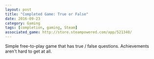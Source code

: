 ```yaml
---
layout: post
title: "Completed Game: True or False"
date: 2016-09-23
category: Gaming
tags: [completion, gaming, Steam]
associated_game: http://store.steampowered.com/app/521340/
---
```


Simple free-to-play game that has true / false questions.
Achievements aren't hard to get at all.